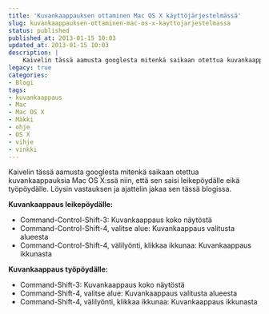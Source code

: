 ```yaml
---
title: 'Kuvankaappauksen ottaminen Mac OS X käyttöjärjestelmässä'
slug: kuvankaappauksen-ottaminen-mac-os-x-kayttojarjestelmassa
status: published
published_at: 2013-01-15 10:03
updated_at: 2013-01-15 10:03
description: |
    Kaivelin tässä aamusta googlesta mitenkä saikaan otettua kuvankaappauksia Mac OS X:ssä niin, että sen saisi leikepöydälle eikä työpöydälle. Löysin vastauksen ja ajattelin jakaa sen tässä blogissa. Kuvankaappaus leikepöydälle: Command-Control-Shift-3: Kuvankaappaus koko näytöstä Command-Control-Shift-4, valitse alue: Kuvankaappaus valitusta alueesta Command-Control-Shift-4, välilyönti, klikkaa ikkunaa: Kuvankaappaus ikkunasta Kuvankaappaus työpöydälle: Command-Shift-3: Kuvankaappaus koko näytöstä Command-Shift-4, valitse alue: Kuvankaappaus valitusta… Jatka lukemista Kuvankaappauksen ottaminen Mac OS X käyttöjärjestelmässä
legacy: true
categories:
- Blogi
tags:
- kuvankaappaus
- Mac
- Mac OS X
- Mäkki
- ohje
- OS X
- vihje
- vinkki
---
```


<p>Kaivelin tässä aamusta googlesta mitenkä saikaan otettua kuvankaappauksia Mac OS X:ssä niin, että sen saisi leikepöydälle eikä työpöydälle. Löysin vastauksen ja ajattelin jakaa sen tässä blogissa.</p>
<p><strong>Kuvankaappaus leikepöydälle:</strong></p>
<ul>
<li>Command-Control-Shift-3: Kuvankaappaus koko näytöstä</li>
<li>Command-Control-Shift-4, valitse alue: Kuvankaappaus valitusta alueesta</li>
<li>Command-Control-Shift-4, välilyönti, klikkaa ikkunaa: Kuvankaappaus ikkunasta</li>
</ul>
<p><strong>Kuvankaappaus työpöydälle:</strong></p>
<ul>
<li>Command-Shift-3: Kuvankaappaus koko näytöstä</li>
<li>Command-Shift-4, valitse alue: Kuvankaappaus valitusta alueesta</li>
<li>Command-Shift-4, välilyönti, klikkaa ikkunaa: Kuvankaappaus ikkunasta</li>
</ul>